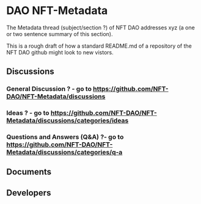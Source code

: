 # DAO NFT-Metadata

The Metadata thread (subject/section ?) of NFT DAO addresses xyz (a one or two sentence summary of this section). 

This is a rough draft of how a standard README.md of a repository of the NFT DAO github might look to new vistors.

## Discussions

### General Discussion ? - go to https://github.com/NFT-DAO/NFT-Metadata/discussions
### Ideas ? - go to https://github.com/NFT-DAO/NFT-Metadata/discussions/categories/ideas
### Questions and Answers (Q&A) ?- go to https://github.com/NFT-DAO/NFT-Metadata/discussions/categories/q-a

## Documents


## Developers

